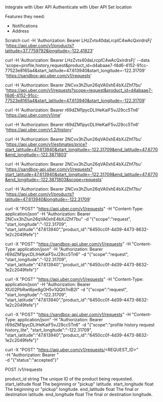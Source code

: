 

Integrate with Uber API
Authenticate with Uber API
Set location


Features they need:
- Notifications
- Address



Scratch
curl -H 'Authorization: Bearer LHzZvts40daLrcpIC4wAcQxirdrsFj' 'https://api.uber.com/v1/products?latitude=37.7759792&longitude=-122.41823'


curl -H 'Authorization: Bearer LHzZvts40daLrcpIC4wAcQxirdrsFj' --data 'scope=profile,history,request&product_id=d4abaae7-f4d6-4152-91cc-77523e8165a4&start_latitude=47.613940&start_longitude=-122.31709' 'https://sandbox-api.uber.com/v1/requests'

curl -H 'Authorization: Bearer 2NCvx3hZIun26qVA0xhE4bXJZhf7bu' 'https://api.uber.com/v1/requests?scope=request&product_id=d4abaae7-f4d6-4152-91cc-77523e8165a4&start_latitude=47.613940&start_longitude=-122.31709'


curl -H 'Authorization: Bearer r69dZM1pycDLIHeKaiF5vJ29cc5Tn6' 'https://api.uber.com/v1/me'

curl -H 'Authorization: Bearer r69dZM1pycDLIHeKaiF5vJ29cc5Tn6' 'https://api.uber.com/v1.2/history' 


curl -H 'Authorization: Bearer 2NCvx3hZIun26qVA0xhE4bXJZhf7bu' 'https://api.uber.com/v1/estimates/price?start_latitude=47.613940&start_longitude=-122.31709&end_latitude=47.6770&end_longitude=-122.3871803' 

curl -H 'Authorization: Bearer 2NCvx3hZIun26qVA0xhE4bXJZhf7bu' 'https://sandbox-api.uber.com/v1/requests?start_latitude=47.613940&start_longitude=-122.31709&end_latitude=47.6770&end_longitude=-122.3871803&scope=requests'

curl -H 'Authorization: Bearer 2NCvx3hZIun26qVA0xhE4bXJZhf7bu' 'https://api.uber.com/v1/products?latitude=47.613940&longitude=-122.31709'

curl -X "POST" "https://api.uber.com/v1/requests" -H "Content-Type: application/json" -H "Authorization: Bearer 2NCvx3hZIun26qVA0xhE4bXJZhf7bu" -d "{\"scope\":\"request\", \"start_longitude\":\"-122.31709\", \"start_latitude\":\"47.613940\",\"product_id\":\"6450cc0f-4d39-4473-8632-1e2c2049fefe\"}"

curl -X "POST" "https://sandbox-api.uber.com/v1/requests" -H "Content-Type: application/json" -H "Authorization: Bearer r69dZM1pycDLIHeKaiF5vJ29cc5Tn6" -d "{\"scope\":\"request\", \"start_longitude\":\"-122.31709\", \"start_latitude\":\"47.613940\",\"product_id\":\"6450cc0f-4d39-4473-8632-1e2c2049fefe\"}"

curl -X "POST" "https://api.uber.com/v1/requests" -H "Content-Type: application/json" -H "Authorization: Bearer XfJ02PbRwt6pe8gOH5v1QQtt7niB2I" -d "{\"scope\":\"request\", \"start_longitude\":\"-122.31709\", \"start_latitude\":\"47.613940\",\"product_id\":\"6450cc0f-4d39-4473-8632-1e2c2049fefe\"}"


curl -X "POST" "https://sandbox-api.uber.com/v1/requests" -H "Content-Type: application/json" -H "Authorization: Bearer r69dZM1pycDLIHeKaiF5vJ29cc5Tn6" -d "{\"scope\":\"profile history request history_lite\", \"start_longitude\":\"-122.31709\", \"start_latitude\":\"47.613940\",\"product_id\":\"6450cc0f-4d39-4473-8632-1e2c2049fefe\"}"


curl -X "POST" "https://api.uber.com/v1/requests/<REQUEST_ID>" \
  -H "Authorization: Bearer <OAUTH TOKEN>" \
  -d "{\"status\":\"accepted\"}"


POST /v1/requests

product_id	string	The unique ID of the product being requested.
start_latitude	float	The beginning or "pickup" latitude.
start_longitude	float	The beginning or "pickup" longitude.
end_latitude	float	The final or destination latitude.
end_longitude	float	The final or destination longitude.

